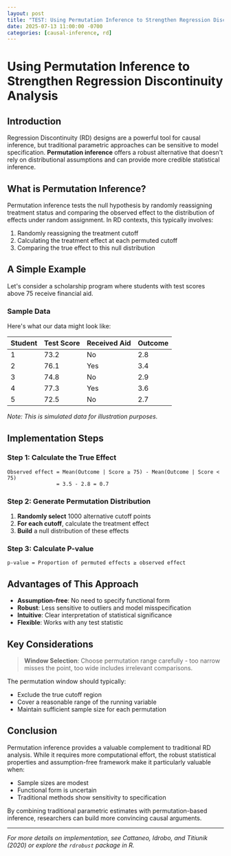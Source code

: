 ```yaml
---
layout: post
title: "TEST: Using Permutation Inference to Strengthen Regression Discontinuity Analysis"
date: 2025-07-13 11:00:00 -0700
categories: [causal-inference, rd]
---
```


# Using Permutation Inference to Strengthen Regression Discontinuity Analysis

## Introduction

Regression Discontinuity (RD) designs are a powerful tool for causal inference, but traditional parametric approaches can be sensitive to model specification. **Permutation inference** offers a robust alternative that doesn't rely on distributional assumptions and can provide more credible statistical inference.

## What is Permutation Inference?

Permutation inference tests the null hypothesis by randomly reassigning treatment status and comparing the observed effect to the distribution of effects under random assignment. In RD contexts, this typically involves:

1. Randomly reassigning the treatment cutoff
2. Calculating the treatment effect at each permuted cutoff
3. Comparing the true effect to this null distribution

## A Simple Example

Let's consider a scholarship program where students with test scores above 75 receive financial aid.

### Sample Data

Here's what our data might look like:

| Student | Test Score | Received Aid | Outcome |
|---------|------------|--------------|---------|
| 1       | 73.2       | No           | 2.8     |
| 2       | 76.1       | Yes          | 3.4     |
| 3       | 74.8       | No           | 2.9     |
| 4       | 77.3       | Yes          | 3.6     |
| 5       | 72.5       | No           | 2.7     |

*Note: This is simulated data for illustration purposes.*

## Implementation Steps

### Step 1: Calculate the True Effect
```
Observed effect = Mean(Outcome | Score ≥ 75) - Mean(Outcome | Score < 75)
                = 3.5 - 2.8 = 0.7
```

### Step 2: Generate Permutation Distribution
1. **Randomly select** 1000 alternative cutoff points
2. **For each cutoff**, calculate the treatment effect
3. **Build** a null distribution of these effects

### Step 3: Calculate P-value
```
p-value = Proportion of permuted effects ≥ observed effect
```

## Advantages of This Approach

- **Assumption-free**: No need to specify functional form
- **Robust**: Less sensitive to outliers and model misspecification  
- **Intuitive**: Clear interpretation of statistical significance
- **Flexible**: Works with any test statistic

## Key Considerations

> **Window Selection**: Choose permutation range carefully - too narrow misses the point, too wide includes irrelevant comparisons.

The permutation window should typically:
- Exclude the true cutoff region
- Cover a reasonable range of the running variable
- Maintain sufficient sample size for each permutation

## Conclusion

Permutation inference provides a valuable complement to traditional RD analysis. While it requires more computational effort, the robust statistical properties and assumption-free framework make it particularly valuable when:

- Sample sizes are modest
- Functional form is uncertain  
- Traditional methods show sensitivity to specification

By combining traditional parametric estimates with permutation-based inference, researchers can build more convincing causal arguments.

---

*For more details on implementation, see Cattaneo, Idrobo, and Titiunik (2020) or explore the `rdrobust` package in R.*
